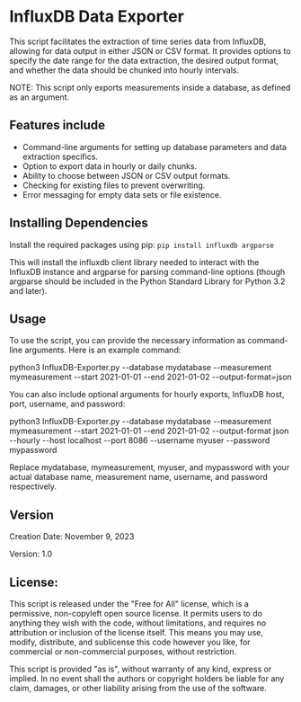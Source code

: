 # InfluxDB Data Exporter

This script facilitates the extraction of time series data from InfluxDB, allowing for data output in either JSON or CSV format. It provides options to specify the date range for the data extraction, the desired output format, and whether the data should be chunked into hourly intervals.

NOTE: This script only exports measurements inside a database, as defined as an argument.

## Features include
- Command-line arguments for setting up database parameters and data extraction specifics.
- Option to export data in hourly or daily chunks.
- Ability to choose between JSON or CSV output formats.
- Checking for existing files to prevent overwriting.
- Error messaging for empty data sets or file existence.

## Installing Dependencies
Install the required packages using pip:
```pip install influxdb argparse```

This will install the influxdb client library needed to interact with the InfluxDB instance and argparse for parsing command-line options (though argparse should be included in the Python Standard Library for Python 3.2 and later).

## Usage
To use the script, you can provide the necessary information as command-line arguments. Here is an example command:

python3 InfluxDB-Exporter.py --database mydatabase --measurement mymeasurement --start 2021-01-01 --end 2021-01-02 --output-format=json

You can also include optional arguments for hourly exports, InfluxDB host, port, username, and password:

python3 InfluxDB-Exporter.py --database mydatabase --measurement mymeasurement --start 2021-01-01 --end 2021-01-02 --output-format json --hourly --host localhost --port 8086 --username myuser --password mypassword

Replace mydatabase, mymeasurement, myuser, and mypassword with your actual database name, measurement name, username, and password respectively.

## Version
Creation Date: November 9, 2023

Version: 1.0

## License:
This script is released under the "Free for All" license, which is a permissive, non-copyleft open source license. It permits users to do anything they wish with the code, without limitations, and requires no attribution or inclusion of the license itself. This means you may use, modify, distribute, and sublicense this code however you like, for commercial or non-commercial purposes, without restriction.

This script is provided "as is", without warranty of any kind, express or implied. In no event shall the authors or copyright holders be liable for any claim, damages, or other liability arising from the use of the software.
